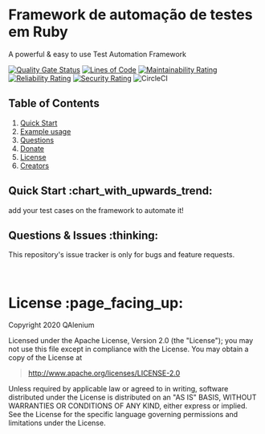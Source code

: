 # Framework de automação de testes em Ruby
A powerful & easy to use Test Automation Framework

[![Quality Gate Status](https://sonarcloud.io/api/project_badges/measure?project=QAlenium_QAlenium-Ruby&metric=alert_status)](https://sonarcloud.io/dashboard?id=QAlenium_QAlenium-Ruby)
[![Lines of Code](https://sonarcloud.io/api/project_badges/measure?project=QAlenium_QAlenium-Ruby&metric=ncloc)](https://sonarcloud.io/dashboard?id=QAlenium_QAlenium-Ruby)
[![Maintainability Rating](https://sonarcloud.io/api/project_badges/measure?project=QAlenium_QAlenium-Ruby&metric=sqale_rating)](https://sonarcloud.io/dashboard?id=QAlenium_QAlenium-Ruby)
[![Reliability Rating](https://sonarcloud.io/api/project_badges/measure?project=QAlenium_QAlenium-Ruby&metric=reliability_rating)](https://sonarcloud.io/dashboard?id=QAlenium_QAlenium-Ruby)
[![Security Rating](https://sonarcloud.io/api/project_badges/measure?project=QAlenium_QAlenium-Ruby&metric=security_rating)](https://sonarcloud.io/dashboard?id=QAlenium_QAlenium-Ruby)
![CircleCI](https://img.shields.io/circleci/build/github/QAlenium/qalenium-ruby/master)

## Table of Contents
1. [Quick Start](#quick-start)
1. [Example usage](#examples)
1. [Questions](#report)
1. [Donate](#donate)
1. [License](#licence)
1. [Creators](#creators)

<h2 id="quick-start">Quick Start :chart_with_upwards_trend:</h2>
add your test cases on the framework to automate it!

<br/>

<h2 id="report">Questions & Issues :thinking:</h2>

This repository's issue tracker is only for bugs and feature requests.  

<br/>

<h1 id="license">License :page_facing_up:</h1>

Copyright 2020 QAlenium

Licensed under the Apache License, Version 2.0 (the "License");
you may not use this file except in compliance with the License.
You may obtain a copy of the License at

> http://www.apache.org/licenses/LICENSE-2.0

Unless required by applicable law or agreed to in writing, software
distributed under the License is distributed on an "AS IS" BASIS,
WITHOUT WARRANTIES OR CONDITIONS OF ANY KIND, either express or implied.
See the License for the specific language governing permissions and
limitations under the License.

<br/>
